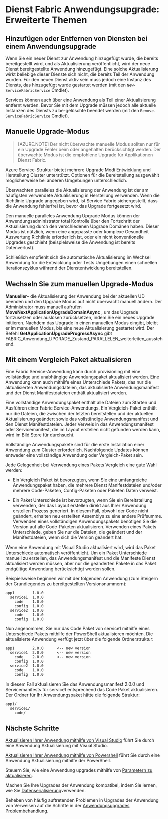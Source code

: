<properties
   pageTitle="Anwendungsupgrade: Erweiterte Themen | Microsoft Azure"
   description="Dieser Artikel behandelt einige erweiterten Themen zur Aktualisierung einer Fabric Service-Anwendungs."
   services="service-fabric"
   documentationCenter=".net"
   authors="mani-ramaswamy"
   manager="timlt"
   editor=""/>

<tags
   ms.service="service-fabric"
   ms.devlang="dotnet"
   ms.topic="article"
   ms.tgt_pltfrm="NA"
   ms.workload="NA"
   ms.date="09/14/2016"
   ms.author="subramar"/>

# <a name="service-fabric-application-upgrade-advanced-topics"></a>Dienst Fabric Anwendungsupgrade: Erweiterte Themen

## <a name="adding-or-removing-services-during-an-application-upgrade"></a>Hinzufügen oder Entfernen von Diensten bei einem Anwendungsupgrade

Wenn Sie ein neuer Dienst zur Anwendung hinzugefügt wurde, die bereits bereitgestellt wird, und als Aktualisierung veröffentlicht, wird der neue Dienst bereitgestellte Anwendung hinzugefügt.  Eine solche Aktualisierung wirkt beliebige dieser Dienste sich nicht, die bereits Teil der Anwendung wurden. Für den neuen Dienst aktiv sein muss jedoch eine Instanz des Diensts, das hinzugefügt wurde gestartet werden (mit den `New-ServiceFabricService` Cmdlet).

Services können auch über eine Anwendung als Teil einer Aktualisierung entfernt werden. Bevor Sie mit dem Upgrade müssen jedoch alle aktuelle Instanzen des Diensts zu be-gelöschte beendet werden (mit den `Remove-ServiceFabricService` Cmdlet). 

## <a name="manual-upgrade-mode"></a>Manuelle Upgrade-Modus

> [AZURE.NOTE]  Der nicht überwachte manuelle Modus sollten nur für ein Upgrade Fehler beim oder angehalten berücksichtigt werden. Der überwachte Modus ist die empfohlene Upgrade für Applikationen Dienst Fabric.

Azure Service-Struktur bietet mehrere Upgrade Modi Entwicklung und Herstellung Cluster unterstützt. Optionen für die Bereitstellung ausgewählt möglicherweise bei anderen Umgebungen unterschiedlich.

Überwachten paralleles die Aktualisierung der Anwendung ist der am häufigsten verwendete Aktualisierung in Herstellung verwenden. Wenn die Richtlinie Upgrade angegeben wird, ist Service Fabric sichergestellt, dass die Anwendung fehlerfrei ist, bevor das Upgrade fortgesetzt wird.

 Den manuelle paralleles Anwendung Upgrade Modus können der Anwendungsadministrator total Kontrolle über den Fortschritt der Aktualisierung durch den verschiedenen Upgrade Domänen haben. Dieser Modus ist nützlich, wenn eine angepasste oder komplexe Gesundheit Auswertung Richtlinie erforderlich ist, oder ein nicht konventionelle Upgrades geschieht (beispielsweise die Anwendung ist bereits Datenverlust).

Schließlich empfiehlt sich die automatische Aktualisierung im Wechsel Anwendung für die Entwicklung oder Tests Umgebungen einen schnellen Iterationszyklus während der Dienstentwicklung bereitstellen.

## <a name="change-to-manual-upgrade-mode"></a>Wechseln Sie zum manuellen Upgrade-Modus
**Manueller**– die Aktualisierung der Anwendung bei der aktuellen UD beenden und den Upgrade Modus auf nicht überwacht manuell ändern. Der Administrator muss manuell aufrufen **MoveNextApplicationUpgradeDomainAsync** , um das Upgrade fortzusetzen oder auslösen zurücksetzen, indem Sie ein neues Upgrade initiieren. Nachdem das Upgrade in einen manuellen Modus eingibt, bleibt er im manuellen Modus, bis eine neue Aktualisierung gestartet wird. Der Befehl **GetApplicationUpgradeProgressAsync** gibt FABRIC\_Anwendung\_UPGRADE\_Zustand\_PARALLELEN\_weiterleiten\_ausstehend.

## <a name="upgrade-with-a-diff-package"></a>Mit einem Vergleich Paket aktualisieren

Eine Fabric Service-Anwendung kann durch provisioning mit eine vollständige und unabhängige Anwendungspaket aktualisiert werden. Eine Anwendung kann auch mithilfe eines Unterschiede Pakets, das nur die aktualisierten Anwendungsdateien, das aktualisierte Anwendungsmanifest und der Dienst Manifestdateien enthält aktualisiert werden.

Eine vollständige Anwendungspaket enthält alle Dateien zum Starten und Ausführen einer Fabric Service-Anwendungs. Ein Vergleich-Paket enthält nur die Dateien, die zwischen der letzten bereitstellen und der aktuellen Aktualisierung geändert sowie das vollständige Anwendungsmanifest und den Dienst Manifestdateien. Jeder Verweis in das Anwendungsmanifest oder Servicemanifest, die im Layout erstellen nicht gefunden werden kann, wird im Bild Store für durchsucht.

Vollständige Anwendungspakete sind für die erste Installation einer Anwendung zum Cluster erforderlich. Nachfolgende Updates können entweder eine vollständige Anwendung oder Vergleich-Paket sein.

Jede Gelegenheit bei Verwendung eines Pakets Vergleich eine gute Wahl werden:

* Ein Vergleich Paket ist bevorzugten, wenn Sie eine umfangreiche Anwendungspaket haben, die mehrere Dienst Manifestdateien und/oder mehrere Code-Paketen, Config-Paketen oder Paketen Daten verweist.

* Ein Paket Unterschiede ist bevorzugten, wenn Sie ein Bereitstellung verwenden, der das Layout erstellen direkt aus Ihrer Anwendung erstellen Prozess generiert. In diesem Fall, obwohl der Code nicht geändert, erhalten neu erstellten Assemblys zu eine andere Prüfsumme. Verwenden eines vollständigen Anwendungspakets benötigen Sie die Version auf alle Code-Paketen aktualisieren. Verwenden eines Pakets Unterschiede, geben Sie nur die Dateien, die geändert und der Manifestdateien, wenn sich die Version geändert hat.

Wenn eine Anwendung mit Visual Studio aktualisiert wird, wird das Paket Unterschiede automatisch veröffentlicht. Um ein Paket Unterschiede manuell zu erstellen, das Anwendungsmanifest und die Manifeste Dienst aktualisiert werden müssen, aber nur die geänderten Pakete in das Paket endgültige Anwendung berücksichtigt werden sollen. 

Beispielsweise beginnen wir mit der folgenden Anwendung (zum Steigern der Grundlegendes zu bereitgestellten Versionsnummern):

```text
app1        1.0.0
  service1  1.0.0
    code    1.0.0
    config  1.0.0
  service2  1.0.0
    code    1.0.0
    config  1.0.0
```

Nun angenommen, Sie nur das Code Paket von service1 mithilfe eines Unterschiede Pakets mithilfe der PowerShell aktualisieren möchten. Die aktualisierte Anwendung verfügt jetzt über die folgende Ordnerstruktur:

```text
app1        2.0.0      <-- new version
  service1  2.0.0      <-- new version
    code    2.0.0      <-- new version
    config  1.0.0
  service2  1.0.0
    code    1.0.0
    config  1.0.0
```

In diesem Fall aktualisieren Sie das Anwendungsmanifest 2.0.0 und Servicemanifests für service1 entsprechend das Code Paket aktualisieren. Der Ordner für Ihr Anwendungspaket hätte die folgende Struktur:

```text
app1/
  service1/
    code/
```

## <a name="next-steps"></a>Nächste Schritte

[Aktualisieren Ihrer Anwendung mithilfe von Visual Studio](service-fabric-application-upgrade-tutorial.md) führt Sie durch eine Anwendung Aktualisierung mit Visual Studio.

[Aktualisieren Ihrer Anwendung mithilfe von Powershell](service-fabric-application-upgrade-tutorial-powershell.md) führt Sie durch eine Anwendung Aktualisierung mithilfe der PowerShell.

Steuern Sie, wie eine Anwendung upgrades mithilfe von [Parametern zu aktualisieren](service-fabric-application-upgrade-parameters.md).

Machen Sie Ihre Upgrades der Anwendung kompatibel, indem Sie lernen, wie Sie [Datenserialisierung](service-fabric-application-upgrade-data-serialization.md)verwenden.

Beheben von häufig auftretenden Problemen in Upgrades der Anwendung von Verweisen auf die Schritte in der [Anwendungsupgrades Problembehandlung](service-fabric-application-upgrade-troubleshooting.md).
 
